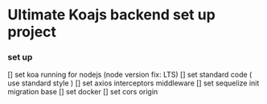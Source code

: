 # Ultimate Koajs backend set up project
### set up
[] set koa running for nodejs (node version fix: LTS)
[] set standard code ( use standard style )
[] set axios interceptors middleware
[] set sequelize init migration base
[] set docker
[] set cors origin